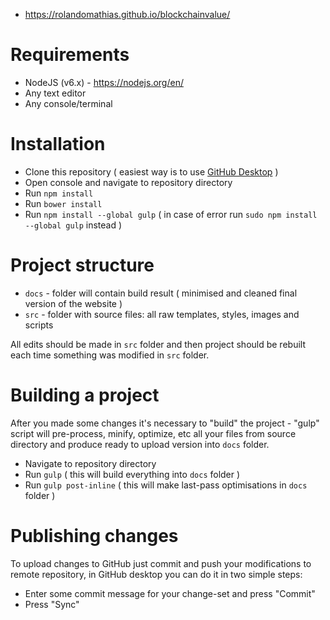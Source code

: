 * https://rolandomathias.github.io/blockchainvalue/

# Requirements

* NodeJS (v6.x) - https://nodejs.org/en/
* Any text editor
* Any console/terminal

# Installation

* Clone this repository ( easiest way is to use [GitHub Desktop](https://desktop.github.com/) )
* Open console and navigate to repository directory
* Run `npm install`
* Run `bower install`
* Run `npm install --global gulp` ( in case of error run `sudo npm install --global gulp` instead )

# Project structure

* `docs` - folder will contain build result ( minimised and cleaned final version of the website )
* `src` - folder with source files: all raw templates, styles, images and scripts 

All edits should be made in `src` folder and then project should be rebuilt each time
something was modified in `src` folder.

# Building a project

After you made some changes it's necessary to "build" the project - "gulp" script will
pre-process, minify, optimize, etc all your files from source directory and produce
ready to upload version into `docs` folder.

* Navigate to repository directory
* Run `gulp` ( this will build everything into `docs` folder )
* Run `gulp post-inline` ( this will make last-pass optimisations in `docs` folder )

# Publishing changes

To upload changes to GitHub just commit and push your modifications to remote repository,
in GitHub desktop you can do it in two simple steps:

* Enter some commit message for your change-set and press "Commit"
* Press "Sync"
